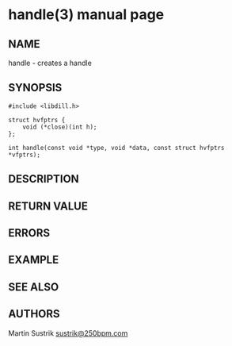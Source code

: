 # handle(3) manual page

## NAME

handle - creates a handle

## SYNOPSIS

```
#include <libdill.h>

struct hvfptrs {
    void (*close)(int h);
};

int handle(const void *type, void *data, const struct hvfptrs *vfptrs);
```

## DESCRIPTION

## RETURN VALUE

## ERRORS

## EXAMPLE

## SEE ALSO

## AUTHORS

Martin Sustrik <sustrik@250bpm.com>

